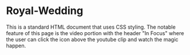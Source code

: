 # Royal-Wedding
This is a standard HTML document that uses CSS styling. The notable feature of this page is the video portion with the header "In Focus" where the user can click the icon above the youtube clip and watch the magic happen.
